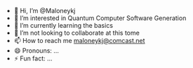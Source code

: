 - 👋 Hi, I’m @Maloneykj
- 👀 I’m interested in Quantum Computer Software Generation 
- 🌱 I’m currently learning the basics
- 💞️ I’m not looking to collaborate at this tome
- 📫 How to reach me maloneykj@comcast.net
- 😄 Pronouns: ...
- ⚡ Fun fact: ...

<!---
Maloneykj/Maloneykj is a ✨ special ✨ repository because its `README.md` (this file) appears on your GitHub profile.
You can click the Preview link to take a look at your changes.
--->
